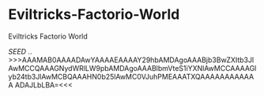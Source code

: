 # Eviltricks-Factorio-World
Eviltricks Factorio World

*SEED*
.. >>>AAAMAB0AAAADAwYAAAAEAAAAY29hbAMDAgoAAABjb3BwZXItb3Jl
AwMCCQAAAGNydWRlLW9pbAMDAgoAAABlbmVteS1iYXNlAwMCCAAAAGl
yb24tb3JlAwMCBQAAAHN0b25lAwMC0VJuhPMEAAATXQAAAAAAAAAAAA
ADAJLbLBA=<<<

